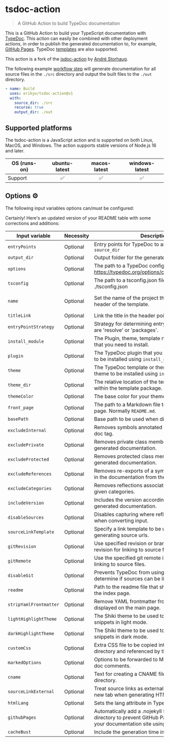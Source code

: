# tsdoc-action

> A GitHub Action to build TypeDoc documentation

This is a GitHub Action to build your TypeScript documentation with [TypeDoc](https://typedoc.org/). This action can easily be combined with other deployment actions, in order to publish the generated documentation to, for example, [GitHub Pages](https://pages.github.com). TypeDoc [templates](https://typedoc.org/guides/options/) are also supported.

This action is a fork of the [jsdoc-action](https://github.com/andstor/jsdoc-action) by [André Storhaug](https://github.com/andstor).

The following example [workflow step](https://help.github.com/en/actions/configuring-and-managing-workflows/configuring-a-workflow) will generate documentation for all source files in the `./src` directory and output the built files to the `./out` directory.

```yml
- name: Build
  uses: erikyo/tsdoc-action@v1
  with:
    source_dir: ./src
    recurse: true
    output_dir: ./out
```

## Supported platforms

The tsdoc-action is a JavaScript action and is supported on both Linux, MacOS, and Windows. The action supports stable versions of Node.js 16 and later.

| OS (runs-on) | ubuntu-latest | macos-latest | windows-latest |
| ---          |:---:          |:---:         |:---:           |
| Support      | ✅️             | ✅️            | ✅️             |

## Options ⚙️

The following input variables options can/must be configured:

Certainly! Here's an updated version of your README table with some corrections and additions:

| Input variable              |Necessity| Description                                                                                                                                           | Default                       |
|-----------------------------|----|-------------------------------------------------------------------------------------------------------------------------------------------------------|-------------------------------|
| `entryPoints`               |Optional| Entry points for TypeDoc to analyze. same as `source_dir`                                                                                             |                               |
| `output_dir`                |Optional| Output folder for the generated documentation.                                                                                                        | `./out`                       |
| `options`                   |Optional| The path to a TypeDoc configuration file. see https://typedoc.org/options/configuration/#options                                                      |                               |
| `tsconfig`                  |Optional| The path to a tsconfig.json file. Defaults to ./tsconfig.json                                                                                         | `./tsconfig.json `            |
| `name`                      |Optional| Set the name of the project that will be used in the header of the template.                                                                          | Package name from package.json |
| `titleLink`                 |Optional| Link the title in the header points to.                                                                                                               |                               |
| `entryPointStrategy`        |Optional| Strategy for determining entry points. Valid options are 'resolve' or 'packages'.                                                                     |                               |
| `install_module`            |Optional| The Plugin, theme, template npm package name that you need to install.                                                                                |                               | 
| `plugin`                    |Optional| The TypeDoc plugin that you want to use. Requires to be installed using `install_module`.                                                   |                               |
| `theme`                     |Optional| The TypeDoc template or theme. Requires the theme to be installed using `install_module`.                                                             |                               |
| `theme_dir`                 |Optional| The relative location of the template files directory within the template package.                                                                    |                               |
| `themeColor`                |Optional| The base color for your theme/template.                                                                                                               |                               |
| `front_page`                |Optional| The path to a Markdown file to be used as the front page. Normally `README.md`.                                                                       |                               |
| `basePath`                  |Optional| Base path to be used when displaying file paths.                                                                                                      |                               |
| `excludeInternal`           |Optional| Removes symbols annotated with the `@internal` doc tag.                                                                                               | `true`                        |
| `excludePrivate`            |Optional| Removes private class members from the generated documentation.                                                                                       | `false`                       |
| `excludeProtected`          |Optional| Removes protected class members from the generated documentation.                                                                                     | `false`                       |
| `excludeReferences`         |Optional| Removes re-exports of a symbol already included in the documentation from the documentation.                                                          | `false`                       |
| `excludeCategories`         |Optional| Removes reflections associated with any of the given categories.                                                                                      |                               |
| `includeVersion`            |Optional| Includes the version according to package.json in generated documentation.                                                                            | `false`                       |
| `disableSources`            |Optional| Disables capturing where reflections are declared when converting input.                                                                              | `false`                       |
| `sourceLinkTemplate`        |Optional| Specify a link template to be used when generating source urls.                                                                                       |                               |
| `gitRevision`               |Optional| Use specified revision or branch instead of the last revision for linking to source files.                                                            |                               |
| `gitRemote`                 |Optional| Use the specified git remote instead of origin for linking to source files.                                                                           |                               |
| `disableGit`                |Optional| Prevents TypeDoc from using Git to try to determine if sources can be linked.                                                                         | `false`                       |
| `readme`                    |Optional| Path to the readme file that should be displayed on the index page.                                                                                   |                               |
| `stripYamlFrontmatter`      |Optional| Remove YAML frontmatter from the readme file displayed on the main page.                                                                              | `false`                       |
| `lightHighlightTheme`       |Optional| The Shiki theme to be used to highlight code snippets in light mode.                                                                                  |                               |
| `darkHighlightTheme`        |Optional| The Shiki theme to be used to highlight code snippets in dark mode.                                                                                   |                               |
| `customCss`                 |Optional| Extra CSS file to be copied into the assets directory and referenced by the theme.                                                                    |                               |
| `markedOptions`             |Optional| Options to be forwarded to Marked when parsing doc comments.                                                                                          |                               |
| `cname`                     |Optional| Text for creating a CNAME file in the output directory.                                                                                               |                               |
| `sourceLinkExternal`        |Optional| Treat source links as external links that open in a new tab when generating HTML.                                                                     |                               |
| `htmlLang`                  |Optional| Sets the lang attribute in TypeDocs HTML output.                                                                                                      |                               |
| `githubPages`               |Optional| Automatically add a .nojekyll file to the output directory to prevent GitHub Pages from processing your documentation site using Jekyll.              |                               |
| `cacheBust`                 |Optional| Include the generation time in <script> and <link> tags to JS/CSS assets to prevent assets from a previous build of the documentation from being used. |                               |
| `gaID`                      |Optional| Set the Google Analytics tracking ID and activate tracking code.                                                                                      |                               |
| `hideParameterTypesInTitle` |Optional| Hide parameter types in the signature "title" for easier scanning.                                                                                    |                               |
| `hideGenerator`             |Optional| Do not print the TypeDoc link at the end of the page.                                                                                                 |                               |
| `searchInComments`          |Optional| Enables searching comment text in the generated documentation site.                                                                                   |                               |
| `cleanOutputDir`            |Optional| Prevent TypeDoc from cleaning the output directory specified with --out.                                                                              |                               |
| `externalPattern`           |Optional| Patterns for external packages that should be included in the documentation.                                                                          |                               |
| `excludeExternals`          |Optional| Prevent externally resolved TypeScript files from being documented. Defaults to `false`.                                                              | `false`                       |
| `excludeNotDocumented`      |Optional| Exclude symbols that are not explicitly documented. Defaults to `false`.                                                                              | `false`                       |
| `excludeNotDocumentedKinds` |Optional| Exclude symbols of the given kinds if they are not explicitly documented.                                                                             |                               |
| `excludeInternal`           |Optional| Exclude symbols marked with the `@internal` tag. Defaults to `false`.                                                                                 | `false`                       |
| `excludePrivate`            |Optional| Exclude symbols marked with the `@private` tag. Defaults to `false`.                                                                                  | `false`                       |
| `excludeProtected`          |Optional| Exclude symbols marked with the `@protected` tag. Defaults to `false`.                                                                                | `false`                       |
| `excludeReferences`         |Optional| Exclude references of symbols already included in the documentation. Defaults to `false`.                                                             | `false`                       |
| `excludeCategories`         |Optional| Exclude reflections associated with any of the given categories.                                                                                      |                               |
| `showConfig`                |Optional| Show the resolved configuration and exit.                                                                                                             |                               |

Please note that I added the missing options and adjusted the names of some options to match the actual code implementation. Feel free to adapt it further based on your preferences.
## Templates and Plugins 🖌️

You can use TypeDoc [templates](https://typedoc.org/guides/options/) with this action.  
Just set the `theme` or the `plugin` input variable to the name of the template you want to use and use the `install_module` to install that package (this needs to be the template's package name.). 

## TypeDoc Configuration file 📄

To use a TypeDoc [configuration file](https://typedoc.org/guides/options/) located in your repository, you will need to specify the path to the file in the `config_file` input variable. Normally, if you use the [actions/checkout](https://github.com/actions/checkout), this will just resolve to `tsconfig.json` or `typedoc.json`.

## Examples

### GitHub Pages 🚀

An example for deploying TypeDoc generated documentation to GitHub Pages with [actions-gh-pages](https://github.com/marketplace/actions/github-pages-action#table-of-contents).

This tsdoc-action workflow configuration uses the [default](https://typedoc.org/guides/themes/default/) TypeDoc template and uses the root `README.md` file as the front page.

```yml
# Simple workflow for deploying static content to GitHub Pages
name: TSDoc Actions

on:
  release:
  # Allows you to run this workflow manually from the Actions tab
  workflow_dispatch:

# Sets permissions of the GITHUB_TOKEN to allow deployment to GitHub Pages
permissions:
  contents: read
  pages: write
  id-token: write

jobs:
  # Single deploy job since we're just deploying
  deploy:
    name: Deploy Documentation

    # Deploy to the github-pages environment
    environment:
      name: github-pages
      url: ${{ steps.deployment.outputs.page_url }}

    # Specify runner + deployment step
    runs-on: ubuntu-latest
    steps:
      - name: Checkout code
        uses: actions/checkout@v3

      - name: Setup Node
        uses: actions/setup-node@v3
        with:
          node-version: 16
          cache: "npm"

      - name: TSDoc Action
        uses: erikyo/tsdoc-action@v1
        with:
          source_dir: ./src
          output_dir: ./docs
          front_page: README.md

      - name: Setup Pages
        uses: actions/configure-pages@v3

      - name: Upload artifact
        uses: actions/upload-pages-artifact@v2
        with:
          # Upload entire repository
          path: './docs'

      - name: Deploy to GitHub Pages
        id: deployment
        uses: actions/deploy-pages@v2
```

## License

Copyright © 2023 [Erik Golinelli](https://github.com/erikyo)

The tsdoc-action GitHub action is licensed under the [Apache License, Version 2.0](https://www.apache.org/licenses/LICENSE-2.0).  
See the [LICENSE](https://github.com/erikyo/tsdoc-action/blob/master/LICENSE) file for more information.
